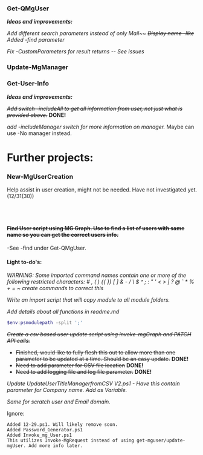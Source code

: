 ### Get-QMgUser

***Ideas and improvements:***

*Add different search parameters instead of only Mail*~~
    ~~*Display name -like*~~ *Added -find parameter*

*Fix -CustomParameters for result returns -- See issues*


### Update-MgManager


### Get-User-Info 

***Ideas and improvements:***


~~*Add switch -includeAll to get all information from user, not just what is provided above.*~~ **DONE!**

*add -includeManager switch for more information on manager.* 
    Maybe can use -No manager instead.



# Further projects:

### New-MgUserCreation

Help assist in user creation, might not be needed. Have not investigated yet.(12/31(30))

<br>
<br>

#### ~~Find User script using MG Graph. Use to find a list of users with same name so you can get the correct users info.~~

-See -find under Get-QMgUser.


#### **Light to-do's:**

*WARNING: Some imported command names contain one or more of the following restricted characters: # , ( ) {{ }} [ ] & - / \ $ ^ ; : " ' < > | ? @ ` * % + = ~*
*create commands to correct this*

*Write an import script that will copy module to all module folders.*

*Add details about all functions in readme.md*

````powershell
$env:psmodulepath -split ';'
````

~~*Create a csv based user update script using invoke-mgGraph and PATCH API calls.*~~
- ~~Finished, would like to fully flesh this out to allow more than one parameter to be updated at a time. Should be an easy update.~~ **DONE!**
- ~~Need to add parameter for CSV file location~~ **DONE!**
- ~~Need to add logging file and log file parameter.~~ **DONE!**

*Update UpdateUserTitleManagerfromCSV V2.ps1 - Have this contain parameter for Company name. Add as Variable.*

*Same for scratch user and Email domain.*




Ignore:

    Added 12-29.ps1. Will likely remove soon.
    Added Password_Generator.ps1
    Added Invoke_mg_User.ps1
    This utilizes Invoke-MgRequest instead of using get-mguser/update-mgUser. Add more info later.